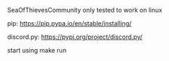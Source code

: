 SeaOfThievesCommunity
only tested to work on linux

pip:
https://pip.pypa.io/en/stable/installing/

discord.py:
https://pypi.org/project/discord.py/

start using make run